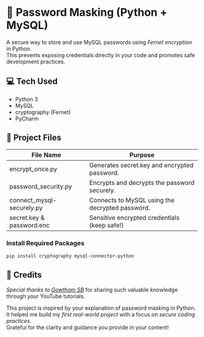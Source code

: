 # 🔐 Password Masking (Python + MySQL)

A secure way to store and use MySQL passwords using *Fernet encryption* in Python.  
This prevents exposing credentials directly in your code and promotes safe development practices.

## 💻 Tech Used

- Python 3
- MySQL
- cryptography (Fernet)
- PyCharm

## 📁 Project Files

| File Name                    | Purpose                                            |
|------------------------------|----------------------------------------------------|
| encrypt_once.py              | Generates secret.key and encrypted password.       |
| password_security.py         | Encrypts and decrypts the password securely.       |
| connect_mysql-securely.py    | Connects to MySQL using the decrypted password.    |
| secret.key & password.enc    | Sensitive encrypted credentials (keep safe!)       |

### Install Required Packages

```bash
pip install cryptography mysql-connector-python
```

## 🙌 Credits

*Special thanks to [Gowtham SB](https://www.linkedin.com/in/sbgowtham/)*
for sharing such valuable knowledge through your YouTube tutorials.  

This project is inspired by your explanation of password masking in Python.  
It helped me build my *first real-world project* with a focus on *secure coding practices*.  
Grateful for the clarity and guidance you provide in your content!
